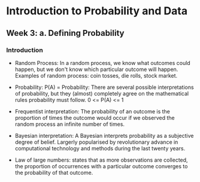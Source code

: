 # Introduction to Probability and Data

## Week 3: a. Defining Probability

### Introduction

- Random Process: In a random process, we know what outcomes could happen, but we don't know which particular outcome will happen.
  Examples of random process: coin tosses, die rolls, stock market.
- Probability: P(A) = Probability: There are several possible interpretations of probability, but they (almost) completely agree on the mathematical rules probability must follow.
0 <= P(A) <= 1

- Frequentist interpretation: The probability of an outcome is the proportion of times the outcome would occur if we observed the random process an infinite number of times.

- Bayesian interpretation: A Bayesian interprets probability as a subjective degree of belief. Largerly popularised by revolutionary advance in computational technology and methods during the last twenty years.

- Law of large numbers: states that as more observations are collected, the proportion of occurrences with a particular outcome converges to the probability of that outcome.
